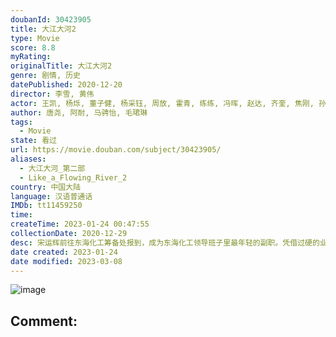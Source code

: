 ```yaml
---
doubanId: 30423905
title: 大江大河2
type: Movie
score: 8.8
myRating: 
originalTitle: 大江大河2
genre: 剧情, 历史
datePublished: 2020-12-20
director: 李雪, 黄伟
actor: 王凯, 杨烁, 董子健, 杨采钰, 周放, 霍青, 练练, 冯晖, 赵达, 齐奎, 焦刚, 孙大川, 郭虹, 李晨涛, 田雷, 胡耘豪, 赵阳, 王宏, 李保安, 钱洁, 杨皓宇, 王鑫, 吴其江, 赵千紫, 李超, 梁国荣, 李朵, 师悦玲, 郝光, 魏伟, 程愫, 红花, 王海地, 徐囡楠, 岳旸, 王伯昭, 李威, 赵子煜, 杜建桥, 孙浩涪, 陈思斯, 张瑞涵, 李媛媛, 赵芮, 国歌, 卜宇鑫, 鞠帛展, 宋家腾, 任洛敏, 韩菲儿, 杨立新, 林栋甫, 李光洁, 苏小明, 孙艺洲, 张佳宁, 吴国华, 陶醉, 周瑞, 陆星, 吕昀峰, 郁晓冬, 迈克尔·寇特斯, 郭沐橙, 韩龙瑄, 石强, 刘勉子, 汤亦程, 周鹏雨, 卞涛, 马波, 刘志云, 朱丽群, 嘉玲, 徐风, 周杰, 潘非佯, 段冉, 丁宏, 白晶晶, 刘红星, 赵岩松
author: 唐尧, 阿耐, 马骋怡, 毛珺琳
tags:
  - Movie
state: 看过
url: https://movie.douban.com/subject/30423905/
aliases:
  - 大江大河_第二部
  - Like_a_Flowing_River_2
country: 中国大陆
language: 汉语普通话
IMDb: tt11459250
time: 
createTime: 2023-01-24 00:47:55
collectionDate: 2020-12-29
desc: 宋运辉前往东海化工筹备处报到，成为东海化工领导班子里最年轻的副职。凭借过硬的业务能力和魄力，他不断发挥主心骨的作用，在前期筹备和组建合资厂的过程中一次次带领东海项目渡过难关、向前迈进，却也因风头太盛招...
date created: 2023-01-24
date modified: 2023-03-08
---
```


![image](p2628760333.jpg)

Comment:
---
